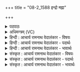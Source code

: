 +++
title = "08-2_1588 इन्द्रो मह्ना"

+++
<details><summary>पदपाठः</summary>

इ꣡न्द्रः꣢꣯। म꣣ह्ना꣢। रो꣡द꣢꣯सी꣣इ꣡ति꣢। प꣣प्रथत्। श꣡वः꣢꣯। इ꣡न्द्रः꣢꣯। सू꣡र्य꣢꣯म्। अ꣣रोचयत्। इ꣡न्द्रे꣢꣯। ह꣢। वि꣡श्वा꣢꣯। भु꣡व꣢꣯नानि। ये꣣मिरे। इ꣡न्द्रे꣢꣯। स्वा꣣ना꣡सः꣢। इ꣡न्द꣢꣯वः। १५८८।
</details>

<details><summary>अधिमन्त्रम् (VC)</summary>

- इन्द्रः
- मेध्यातिथिः काण्वः
- बार्हतः प्रगाथः (विषमा बृहती, समा सतोबृहती)
- पञ्चमः
</details>

<details><summary>हिन्दी : आचार्य रामनाथ वेदालंकार - विषयः</summary>

अगले मन्त्र में जगदीश्वर की महिमा वर्णित है।
</details>

<details><summary>हिन्दी : आचार्य रामनाथ वेदालंकार - पदार्थः</summary>

पदार्थान्वय -  (इन्द्रः) जगदीश्वर ने (मह्ना) अपनी महिमा से (रोदसी) द्यावापृथिवी को और (शवः) उनके बल को (पप्रथत्) फैलाया है। (इन्द्रः) जगदीश्वर ने ही (सूर्यम्) सूर्य को (अरोचयत्) चमकाया है। (इन्द्रे ह) जगदीश्वर के आश्रय में ही (विश्वा भुवनानि) सब लोक (येमिरे) नियन्त्रित हैं। (इन्द्रे) जगदीश्वर के आश्रय में ही (स्वानासः) बहते हुए (इन्दवः) जल (येमिरे) नियन्त्रित हैं ॥२॥
</details>

<details><summary>हिन्दी : आचार्य रामनाथ वेदालंकार - भावार्थः</summary>

भावार्थ -  ग्रह,उपग्रह,सूर्य,नक्षत्र,नीहारिका आदि सभी लोक जगत्स्रष्टा परमेश्वर की ही महिमा से धारित और नियन्त्रित होकर ठहरे हुए हैं ॥२॥
</details>

<details><summary>संस्कृत : आचार्य रामनाथ वेदालंकार - विषयः</summary>

अथ जगदीश्वरस्य महिमानमाह।
</details>

<details><summary>संस्कृत : आचार्य रामनाथ वेदालंकार - पदार्थः</summary>

पदार्थान्वय -  (इन्द्रः) जगदीश्वरः (मह्ना) स्वमहिम्ना (रोदसी) द्यावापृथिव्यौ (शवः) तयोर्बलं च (पप्रथत्) विस्तारितवानस्ति। (इन्द्रः) जगदीश्वर एव (सूर्यम्) आदित्यम् (अरोचयत्) भासितवानस्ति। (इन्द्रे ह) जगदीश्वरस्य आश्रय एव (विश्वा भुवनानि) सर्वे लोका (येमिरे) नियन्त्रिताः सन्ति। (इन्द्रे) जगदीश्वरस्य आश्रय एव (स्वानासः) प्रवहमानाः (इन्दवः) आपः।[इन्दुरित्युदकनामसु पठितम्। निघं० १।१२।] (येमिरे) नियन्त्रिताः सन्ति ॥२॥
</details>

<details><summary>संस्कृत : आचार्य रामनाथ वेदालंकार - भावार्थः</summary>

भावार्थ -  ग्रहोपग्रहसूर्यनक्षत्रनीहारिकादयः सर्वेऽपि लोकाः जगत्स्रष्टुः परमेश्वरस्यैव महिम्ना धारिता नियन्त्रिताश्च तिष्ठन्ति ॥२॥
</details>